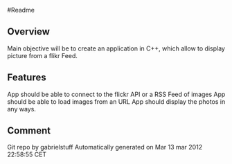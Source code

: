 #Readme

## Overview

Main objective will be to create an application in C++, which allow to display picture from a flikr Feed.

## Features

App should be able to connect to the flickr API or a RSS Feed of images
App should be able to load images from an URL
App should display the photos in any ways.

## Comment

Git repo by gabrielstuff
 Automatically generated on Mar 13 mar 2012 22:58:55 CET
